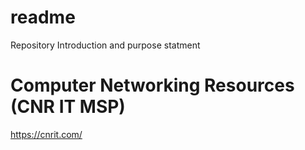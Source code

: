 # readme
Repository Introduction and purpose statment

# Computer Networking Resources (CNR IT MSP)

https://cnrit.com/
